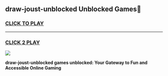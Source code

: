 
## draw-joust-unblocked Unblocked Games👋
<h3>
<a href="https://news.freeplayer.one?title=draw-joust-unblocked&ref=16F">CLICK TO PLAY</a></h3>
<hr>

<h3>
<a href="https://news.freeplayer.one?title=draw-joust-unblocked&ref=16F">CLICK 2 PLAY</a>
  
</h3>

<a href="https://news.freeplayer.one?title=draw-joust-unblocked&ref=16F/"><img src="https://clearcache.store/games.png"></a>


**draw-joust-unblocked games unblocked: Your Gateway to Fun and Accessible Online Gaming**

